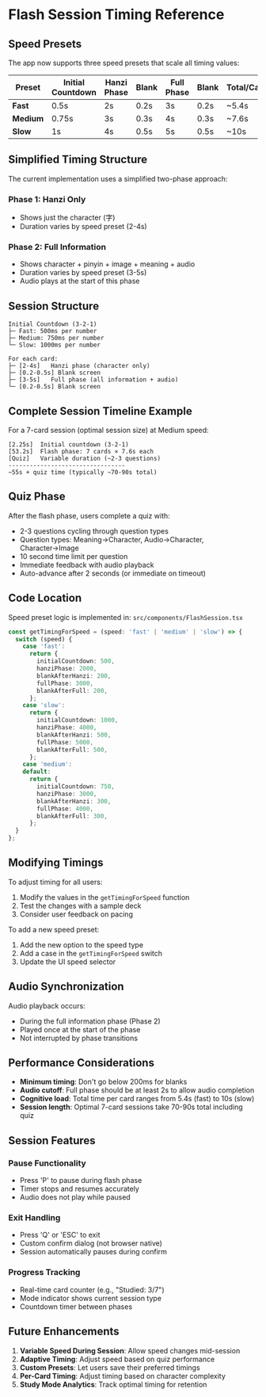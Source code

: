 # Flash Session Timing Reference

## Speed Presets

The app now supports three speed presets that scale all timing values:

| Preset | Initial Countdown | Hanzi Phase | Blank | Full Phase | Blank | Total/Card |
|--------|------------------|-------------|-------|------------|-------|------------|
| **Fast** | 0.5s | 2s | 0.2s | 3s | 0.2s | ~5.4s |
| **Medium** | 0.75s | 3s | 0.3s | 4s | 0.3s | ~7.6s |
| **Slow** | 1s | 4s | 0.5s | 5s | 0.5s | ~10s |

## Simplified Timing Structure

The current implementation uses a simplified two-phase approach:

### Phase 1: Hanzi Only
- Shows just the character (字)
- Duration varies by speed preset (2-4s)

### Phase 2: Full Information
- Shows character + pinyin + image + meaning + audio
- Duration varies by speed preset (3-5s)
- Audio plays at the start of this phase

## Session Structure

```
Initial Countdown (3-2-1)
├─ Fast: 500ms per number
├─ Medium: 750ms per number  
└─ Slow: 1000ms per number

For each card:
├─ [2-4s]   Hanzi phase (character only)
├─ [0.2-0.5s] Blank screen
├─ [3-5s]   Full phase (all information + audio)
└─ [0.2-0.5s] Blank screen
```

## Complete Session Timeline Example

For a 7-card session (optimal session size) at Medium speed:
```
[2.25s]  Initial countdown (3-2-1)
[53.2s]  Flash phase: 7 cards × 7.6s each
[Quiz]   Variable duration (~2-3 questions)
---------------------------------
~55s + quiz time (typically ~70-90s total)
```

## Quiz Phase

After the flash phase, users complete a quiz with:
- 2-3 questions cycling through question types
- Question types: Meaning→Character, Audio→Character, Character→Image
- 10 second time limit per question
- Immediate feedback with audio playback
- Auto-advance after 2 seconds (or immediate on timeout)

## Code Location

Speed preset logic is implemented in:
`src/components/FlashSession.tsx`

```typescript
const getTimingForSpeed = (speed: 'fast' | 'medium' | 'slow') => {
  switch (speed) {
    case 'fast':
      return {
        initialCountdown: 500,
        hanziPhase: 2000,
        blankAfterHanzi: 200,
        fullPhase: 3000,
        blankAfterFull: 200,
      };
    case 'slow':
      return {
        initialCountdown: 1000,
        hanziPhase: 4000,
        blankAfterHanzi: 500,
        fullPhase: 5000,
        blankAfterFull: 500,
      };
    case 'medium':
    default:
      return {
        initialCountdown: 750,
        hanziPhase: 3000,
        blankAfterHanzi: 300,
        fullPhase: 4000,
        blankAfterFull: 300,
      };
  }
};
```

## Modifying Timings

To adjust timing for all users:
1. Modify the values in the `getTimingForSpeed` function
2. Test the changes with a sample deck
3. Consider user feedback on pacing

To add a new speed preset:
1. Add the new option to the speed type
2. Add a case in the `getTimingForSpeed` switch
3. Update the UI speed selector

## Audio Synchronization

Audio playback occurs:
- During the full information phase (Phase 2)
- Played once at the start of the phase
- Not interrupted by phase transitions

## Performance Considerations

- **Minimum timing**: Don't go below 200ms for blanks
- **Audio cutoff**: Full phase should be at least 2s to allow audio completion
- **Cognitive load**: Total time per card ranges from 5.4s (fast) to 10s (slow)
- **Session length**: Optimal 7-card sessions take 70-90s total including quiz

## Session Features

### Pause Functionality
- Press 'P' to pause during flash phase
- Timer stops and resumes accurately
- Audio does not play while paused

### Exit Handling
- Press 'Q' or 'ESC' to exit
- Custom confirm dialog (not browser native)
- Session automatically pauses during confirm

### Progress Tracking
- Real-time card counter (e.g., "Studied: 3/7")
- Mode indicator shows current session type
- Countdown timer between phases

## Future Enhancements

1. **Variable Speed During Session**: Allow speed changes mid-session
2. **Adaptive Timing**: Adjust speed based on quiz performance
3. **Custom Presets**: Let users save their preferred timings
4. **Per-Card Timing**: Adjust timing based on character complexity
5. **Study Mode Analytics**: Track optimal timing for retention